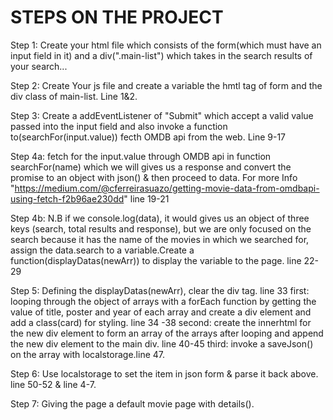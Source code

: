 # STEPS ON THE PROJECT

Step 1: Create your html file which consists of the form(which must have an input field in it) and a div(".main-list") which takes in the search results of your search...

Step 2: Create Your js file and create a variable the hmtl tag of form and the div class of main-list. Line 1&2.

Step 3: Create a addEventListener of "Submit" which accept a valid value passed into the input field and also invoke a function to(searchFor(input.value)) fecth OMDB api from the web. Line 9-17

Step 4a: fetch for the input.value through OMDB api in function searchFor(name) which we will gives us a response and convert the promise to an object with json() & then proceed to data. For more Info "https://medium.com/@cferreirasuazo/getting-movie-data-from-omdbapi-using-fetch-f2b96ae230dd" line 19-21

Step 4b: N.B if we console.log(data), it would gives us an object of three keys (search, total results and response), but we are only focused on the search because it has the name of the movies in which we searched for, assign the data.search to a variable.Create a function(displayDatas(newArr)) to display the variable to the page. line 22-29

Step 5: Defining the displayDatas(newArr),
        clear the div tag. line 33
        first: looping through the object of arrays with a forEach function by getting the value of title, poster and year of each array and create a div element and add a class(card) for styling.  line 34 -38
        second: create the innerhtml for the new div element to form an array of the arrays after looping and append the new div element to the main div. line 40-45
        third: invoke a saveJson() on the array with localstorage.line 47.

Step 6: Use localstorage to set the item in json form & parse it back above. line 50-52 & line 4-7.

Step 7: Giving the page a default movie page
with details().